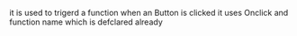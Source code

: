 it is used to trigerd a function when an Button is clicked 
it uses Onclick and function name which is defclared already


